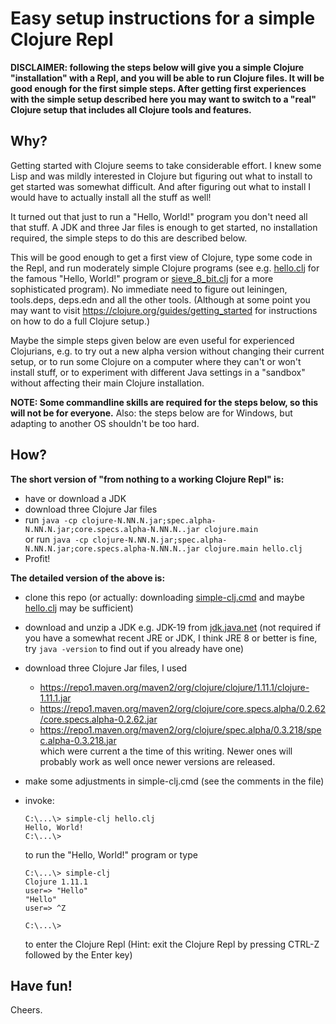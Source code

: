 # Easy setup instructions for a simple Clojure Repl

**DISCLAIMER: following the steps below will give you a simple Clojure "installation"
with a Repl, and you will be able to run Clojure files.
It will be good enough for the first simple steps.
After getting first experiences with the simple setup described here
you may want to switch to a "real" Clojure setup
that includes all Clojure tools and features.**

## Why?

Getting started with Clojure seems to take considerable effort.
I knew some Lisp and was mildly interested in Clojure
but figuring out what to install to get started was somewhat difficult.
And after figuring out what to install I would have to actually
install all the stuff as well!

It turned out that just to run a "Hello, World!" program you don't need all that stuff.
A JDK and three Jar files is enough to get started,
no installation required,
the simple steps to do this are described below.

This will be good enough to get a first view of Clojure,
type some code in the Repl,
and run moderately simple Clojure programs
(see e.g. [hello.clj](hello.clj) for the famous "Hello, World!" program
or [sieve_8_bit.clj](sieve_8_bit.clj) for a more sophisticated program).
No immediate need to figure out leiningen, tools.deps, deps.edn
and all the other tools.
(Although at some point you may want to visit https://clojure.org/guides/getting_started
for instructions on how to do a full Clojure setup.)

Maybe the simple steps given below are even useful for experienced Clojurians,
e.g. to try out a new alpha version without changing their current setup,
or to run some Clojure on a computer where they can't or won't install stuff,
or to experiment with different Java settings in a "sandbox"
without affecting their main Clojure installation.

**NOTE: Some commandline skills are required for the steps below,
so this will not be for everyone.**
Also: the steps below are for Windows,
but adapting to another OS shouldn't be too hard.

## How?

**The short version of "from nothing to a working Clojure Repl" is:**
- have or download a JDK
- download three Clojure Jar files
- run `java -cp clojure-N.NN.N.jar;spec.alpha-N.NN.N.jar;core.specs.alpha-N.NN.N..jar clojure.main`  
  or run `java -cp clojure-N.NN.N.jar;spec.alpha-N.NN.N.jar;core.specs.alpha-N.NN.N..jar clojure.main hello.clj`
- Profit!

**The detailed version of the above is:**
- clone this repo (or actually: downloading [simple-clj.cmd](simple-clj.cmd)
and maybe [hello.clj](hello.clj) may be sufficient)
- download and unzip a JDK e.g. JDK-19 from [jdk.java.net](https://https://jdk.java.net/)
  (not required if you have a somewhat recent JRE or JDK, I think JRE 8 or better is fine,
  try `java -version` to find out if you already have one)
- download three Clojure Jar files, I used
  - https://repo1.maven.org/maven2/org/clojure/clojure/1.11.1/clojure-1.11.1.jar
  - https://repo1.maven.org/maven2/org/clojure/core.specs.alpha/0.2.62/core.specs.alpha-0.2.62.jar
  - https://repo1.maven.org/maven2/org/clojure/spec.alpha/0.3.218/spec.alpha-0.3.218.jar  
  which were current a the time of this writing. Newer ones will probably work as well once newer versions are released.
- make some adjustments in simple-clj.cmd (see the comments in the file)
- invoke:

      C:\...\> simple-clj hello.clj
      Hello, World!
      C:\...\>

  to run the "Hello, World!" program or type
  
      C:\...\> simple-clj
      Clojure 1.11.1
      user=> "Hello"
      "Hello"
      user=> ^Z
      
      C:\...\>
  
  to enter the Clojure Repl (Hint: exit the Clojure Repl by pressing CTRL-Z followed by the Enter key)

## Have fun!
Cheers.